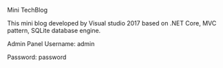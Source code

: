 
Mini TechBlog

This mini blog developed by Visual studio 2017 based on .NET Core, MVC pattern, SQLite database engine.

Admin Panel
Username: admin

Password: password
